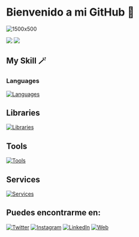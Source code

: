 # Bienvenido a mi GitHub 🚀
![1500x500](https://user-images.githubusercontent.com/60200578/181684383-36938c28-5fa1-4b17-82f3-283749512df4.jpeg)

![](http://github-profile-summary-cards.vercel.app/api/cards/stats?username=Axoluchin&theme=github_dark)
![](http://github-profile-summary-cards.vercel.app/api/cards/repos-per-language?username=Axoluchin&theme=github_dark)

## My Skill 🪄

### Languages
[![Languages](https://skillicons.dev/icons?i=ts,js,html,css,nodejs,rust,py)](https://skillicons.dev)

## Libraries
[![Libraries](https://skillicons.dev/icons?i=react,nextjs,graphql,vue,materialui,tailwind,styledcomponents,nest,mongodb,vite,vitest,astro,tauri)](https://skillicons.dev)

## Tools
[![Tools](https://skillicons.dev/icons?i=vscode,powershell,git,npm,yarn,pnpm,notion,ps,figma,ubuntu)](https://skillicons.dev)

## Services
[![Services](https://skillicons.dev/icons?i=github,vercel,firebase,postman)](https://skillicons.dev)

## Puedes encontrarme en:


[![Twitter](https://img.shields.io/badge/Twitter-@DamianHuchin-1DA1F2?style=for-the-badge&logo=twitter&logoColor=white&labelColor=101010)](https://twitter.com/DamianHuchin)
[![Instagram](https://img.shields.io/badge/Instagram-@DamianHuchin-E4405F?style=for-the-badge&logo=instagram&logoColor=white&labelColor=101010)](https://instagram.com/DamianHuchin)
[![LinkedIn](https://img.shields.io/badge/LinkedIn-DamianHuchin-0077B5?style=for-the-badge&logo=linkedin&logoColor=white&labelColor=101010)](https://www.linkedin.com/in/damianhuchin/)
[![Web](https://img.shields.io/badge/My_Website-Axoluchin-1f1f1f?style=for-the-badge&logo=dev.to&logoColor=white&labelColor=101010)](https://axoluchin.herokuapp.com/)
